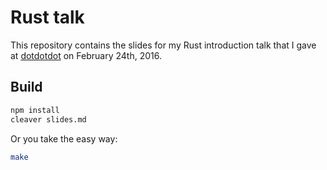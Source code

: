 # Rust talk

This repository contains the slides for my Rust introduction talk that I gave at [dotdotdot](https://heartheartheart.club/) on February 24th, 2016.

## Build

```sh
npm install
cleaver slides.md
```

Or you take the easy way:

```sh
make
```
